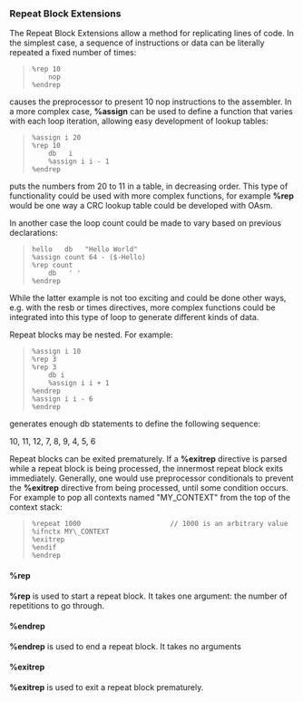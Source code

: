 ### Repeat Block Extensions

 
 The Repeat Block Extensions allow a method for replicating lines of code.  In the simplest case, a sequence of instructions or data can be literally repeated a fixed number of times:
 
>     %rep 10
>         nop
>     %endrep
 
 causes the preprocessor to present 10 nop instructions to the assembler.  In a more complex case, **%assign** can be used to define a function that varies with each loop iteration, allowing easy development of lookup tables:
 
>     %assign i 20
>     %rep 10
>         db   i
>         %assign i i - 1
>     %endrep
 
 puts the numbers from 20 to 11 in a table, in decreasing order.  This type of functionality could be used with more complex functions, for example **%rep** would be one way a CRC lookup table could be developed with OAsm.
 
 In another case the loop count could be made to vary based on previous declarations:
 
>     hello   db   "Hello World"
>     %assign count 64 - ($-Hello)
>     %rep count
>         db   ' '
>     %endrep
 
 While the latter example is not too exciting and could be done other ways, e.g. with the resb or times directives, more complex functions could be integrated into this type of loop to generate different kinds of data.
 
 Repeat blocks may be nested.  For example:
 
>     %assign i 10
>     %rep 3
>     %rep 3
>         db i
>         %assign i i + 1
>     %endrep
>     %assign i i - 6
>     %endrep
 
 generates enough db statements to define the following sequence:
 
 10, 11, 12,  7, 8, 9, 4, 5, 6
 
 Repeat blocks can be exited prematurely.  If a **%exitrep** directive is parsed while a repeat block is being processed, the innermost repeat block exits immediately.  Generally, one would use preprocessor conditionals to prevent the **%exitrep** directive from being processed, until some condition occurs.  For example to pop all contexts named "MY\_CONTEXT" from the top of the context stack:
 
>     %repeat 1000                      // 1000 is an arbitrary value
>     %ifnctx MY\_CONTEXT
>     %exitrep
>     %endif
>     %endrep


#### %rep

 **%rep** is used to start a repeat block.  It takes one argument:  the number of repetitions to go through.


#### %endrep

 
 **%endrep** is used to end a repeat block.  It takes no arguments


#### %exitrep

 **%exitrep** is used to exit a repeat block prematurely.
  
  
 
 